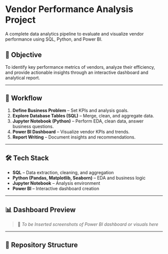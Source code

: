 # Vendor Performance Analysis Project

A complete data analytics pipeline to evaluate and visualize vendor performance using SQL, Python, and Power BI.

## 📌 Objective

To identify key performance metrics of vendors, analyze their efficiency, and provide actionable insights through an interactive dashboard and analytical report.

---

## 🧩 Workflow

1. **Define Business Problem** – Set KPIs and analysis goals.
2. **Explore Database Tables (SQL)** – Merge, clean, and aggregate data.
3. **Jupyter Notebook (Python)** – Perform EDA, clean data, answer business questions.
4. **Power BI Dashboard** – Visualize vendor KPIs and trends.
5. **Report Writing** – Document insights and recommendations.

---

## 🛠️ Tech Stack

- **SQL** – Data extraction, cleaning, and aggregation
- **Python (Pandas, Matplotlib, Seaborn)** – EDA and business logic
- **Jupyter Notebook** – Analysis environment
- **Power BI** – Interactive dashboard creation

---

## 📊 Dashboard Preview

> 📌 *To be Inserted screenshots of Power BI dashboard or visuals here*

---

## 📁 Repository Structure

